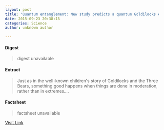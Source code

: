 ```yaml
---
layout: post
title: "Quantum entanglement: New study predicts a quantum Goldilocks effect"
date: 2015-09-23 20:38:13
categories: Science
author: unknown author

---
```



#### Digest
>digest unavailable

#### Extract
>Just as in the well-known children's story of Goldilocks and the Three Bears, something good happens when things are done in moderation, rather than in extremes....

#### Factsheet
>factsheet unavailable

[Visit Link](http://phys.org/news/2015-09-quantum-entanglement-goldilocks-effect.html)


